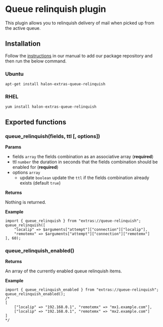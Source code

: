 # Queue relinquish plugin

This plugin allows you to relinquish delivery of mail when picked up from the active queue.

## Installation

Follow the [instructions](https://docs.halon.io/manual/comp_install.html#installation) in our manual to add our package repository and then run the below command.

### Ubuntu

```
apt-get install halon-extras-queue-relinquish
```

### RHEL

```
yum install halon-extras-queue-relinquish
```

## Exported functions

### queue_relinquish(fields, ttl [, options])

**Params**

- fields `array` the fields combination as an associative array (**required**)
- ttl `number` the duration in seconds that the fields combination should be enabled for (**required**)
- options `array` 
    - update `boolean` update the `ttl` if the fields combination already exists (default `true`)

**Returns**

Nothing is returned.

**Example**

```
import { queue_relinquish } from "extras://queue-relinquish";
queue_relinquish([
    "localip" => $arguments["attempt"]["connection"]["localip"],
    "remotemx" => $arguments["attempt"]["connection"]["remotemx"]
], 60);
```

### queue_relinquish_enabled()

**Returns**

An array of the currently enabled queue relinquish items.

**Example**

```
import { queue_relinquish_enabled } from "extras://queue-relinquish";
queue_relinquish_enabled();
/*
[
    ["localip" => "192.168.0.1", "remotemx" => "mx1.example.com"],
    ["localip" => "192.168.0.1", "remotemx" => "mx2.example.com"]
]
*/
```